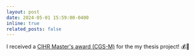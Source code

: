 ```yaml
---
layout: post
date: 2024-05-01 15:59:00-0400
inline: true
related_posts: false
---
```


I received a [CIHR Master's award (CGS-M)](https://webapps.cihr-irsc.gc.ca/decisions/p/project_details.html?applId=506175&lang=en) for the my thesis project! 💰🎉